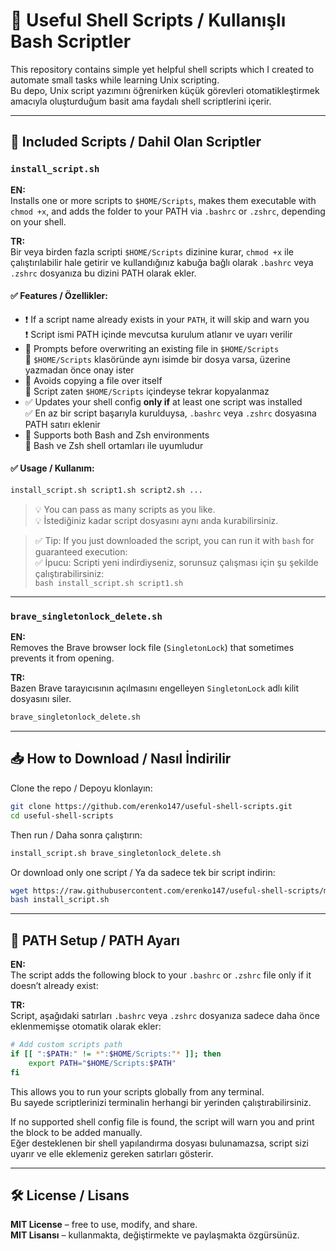 # 🧰 Useful Shell Scripts / Kullanışlı Bash Scriptler

This repository contains simple yet helpful shell scripts which I created to automate small tasks while learning Unix scripting.  
Bu depo, Unix script yazımını öğrenirken küçük görevleri otomatikleştirmek amacıyla oluşturduğum basit ama faydalı shell scriptlerini içerir.

---

## 📜 Included Scripts / Dahil Olan Scriptler

### `install_script.sh`

**EN:**  
Installs one or more scripts to `$HOME/Scripts`, makes them executable with `chmod +x`, and adds the folder to your PATH via `.bashrc` or `.zshrc`, depending on your shell.

**TR:**  
Bir veya birden fazla scripti `$HOME/Scripts` dizinine kurar, `chmod +x` ile çalıştırılabilir hale getirir ve kullandığınız kabuğa bağlı olarak `.bashrc` veya `.zshrc` dosyanıza bu dizini PATH olarak ekler.

#### ✅ Features / Özellikler:

- ❗ If a script name already exists in your `PATH`, it will skip and warn you  
  ❗ Script ismi PATH içinde mevcutsa kurulum atlanır ve uyarı verilir
- 🔄 Prompts before overwriting an existing file in `$HOME/Scripts`  
  🔄 `$HOME/Scripts` klasöründe aynı isimde bir dosya varsa, üzerine yazmadan önce onay ister
- 🛑 Avoids copying a file over itself  
  🛑 Script zaten `$HOME/Scripts` içindeyse tekrar kopyalanmaz
- ✅ Updates your shell config **only if** at least one script was installed  
  ✅ En az bir script başarıyla kurulduysa, `.bashrc` veya `.zshrc` dosyasına PATH satırı eklenir
- 🐚 Supports both Bash and Zsh environments  
  🐚 Bash ve Zsh shell ortamları ile uyumludur

#### ✅ Usage / Kullanım:

```bash
install_script.sh script1.sh script2.sh ...
```

> 💡 You can pass as many scripts as you like.  
> 💡 İstediğiniz kadar script dosyasını aynı anda kurabilirsiniz.

> ✅ Tip: If you just downloaded the script, you can run it with `bash` for guaranteed execution:  
> ✅ İpucu: Scripti yeni indirdiyseniz, sorunsuz çalışması için şu şekilde çalıştırabilirsiniz:  
> `bash install_script.sh script1.sh`

---

### `brave_singletonlock_delete.sh`

**EN:**  
Removes the Brave browser lock file (`SingletonLock`) that sometimes prevents it from opening.

**TR:**  
Bazen Brave tarayıcısının açılmasını engelleyen `SingletonLock` adlı kilit dosyasını siler.

```bash
brave_singletonlock_delete.sh
```

---

## 📥 How to Download / Nasıl İndirilir

Clone the repo / Depoyu klonlayın:

```bash
git clone https://github.com/erenko147/useful-shell-scripts.git
cd useful-shell-scripts
```

Then run / Daha sonra çalıştırın:

```bash
install_script.sh brave_singletonlock_delete.sh
```

Or download only one script / Ya da sadece tek bir script indirin:

```bash
wget https://raw.githubusercontent.com/erenko147/useful-shell-scripts/main/install_script.sh
bash install_script.sh
```

---

## 🧠 PATH Setup / PATH Ayarı

**EN:**  
The script adds the following block to your `.bashrc` or `.zshrc` file only if it doesn’t already exist:

**TR:**  
Script, aşağıdaki satırları `.bashrc` veya `.zshrc` dosyanıza sadece daha önce eklenmemişse otomatik olarak ekler:

```bash
# Add custom scripts path
if [[ ":$PATH:" != *":$HOME/Scripts:"* ]]; then
    export PATH="$HOME/Scripts:$PATH"
fi
```

This allows you to run your scripts globally from any terminal.  
Bu sayede scriptlerinizi terminalin herhangi bir yerinden çalıştırabilirsiniz.

If no supported shell config file is found, the script will warn you and print the block to be added manually.  
Eğer desteklenen bir shell yapılandırma dosyası bulunamazsa, script sizi uyarır ve elle eklemeniz gereken satırları gösterir.

---

## 🛠️ License / Lisans

**MIT License** – free to use, modify, and share.  
**MIT Lisansı** – kullanmakta, değiştirmekte ve paylaşmakta özgürsünüz.
